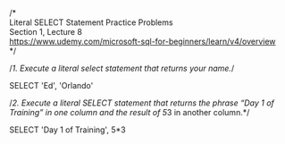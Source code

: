 /*  
Literal SELECT Statement Practice Problems  
Section 1, Lecture 8  
https://www.udemy.com/microsoft-sql-for-beginners/learn/v4/overview  
*/  

/*1. Execute a literal select statement that returns your name.*/  
  
SELECT 'Ed', 'Orlando'


/*2. Execute a literal SELECT statement that returns the phrase “Day 1 of	Training” in one column and the	result of 5*3 in	another	column.*/  

SELECT 'Day 1 of Training', 5*3







